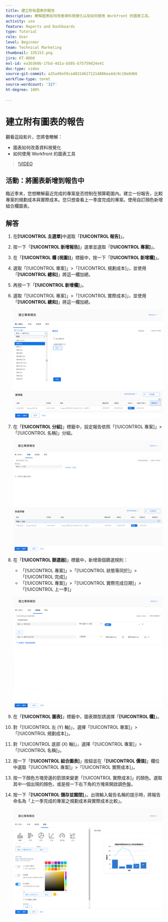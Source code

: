 ```yaml
---
title: 建立附有圖表的報告
description: 瞭解圖表如何改善資料視覺化以及如何使用 Workfront 的圖表工具。
activity: use
feature: Reports and Dashboards
type: Tutorial
role: User
level: Beginner
team: Technical Marketing
thumbnail: 335153.png
jira: KT-8860
exl-id: ea3b360b-1fbd-4d1a-b505-b75759d24e41
doc-type: video
source-git-commit: a25a49e59ca483246271214886ea4dc9c10e8d66
workflow-type: tm+mt
source-wordcount: '327'
ht-degree: 100%

---
```


# 建立附有圖表的報告

觀看這段影片，您將會瞭解：

* 圖表如何改善資料視覺化
* 如何使用 Workfront 的圖表工具

>[!VIDEO](https://video.tv.adobe.com/v/335155/?quality=12&learn=on)

## 活動：將圖表新增到報告中

臨近季末，您想瞭解最近完成的專案是否控制在預算範圍內。建立一份報告，比較專案的規劃成本與實際成本。您只想查看上一季度完成的專案。使用自訂顏色新增組合欄圖表。

## 解答

1. 在&#x200B;**[!UICONTROL 主選單]**&#x200B;中選取「**[!UICONTROL 報告]**」。
1. 按一下「**[!UICONTROL 新增報告]**」選單並選取「**[!UICONTROL 專案]**」。
1. 在「**[!UICONTROL 欄 (視圖)]**」標籤中，按一下「**[!UICONTROL 新增欄]**」。
1. 選取「[!UICONTROL 專案]」>「[!UICONTROL 規劃成本]」，並使用「**[!UICONTROL 總和]**」將這一欄加總。
1. 再按一下「**[!UICONTROL 新增欄]**」。
1. 選取「[!UICONTROL 專案]」>「[!UICONTROL 實際成本]」，並使用「**[!UICONTROL 總和]**」將這一欄加總。

   ![影像顯示在報告中新增欄的畫面](assets/chart-report-columns.png)

1. 在「**[!UICONTROL 分組]**」標籤中，設定報告依照「[!UICONTROL 專案]」>「[!UICONTROL 名稱]」分組。

   ![影像顯示在報告中新增分組的畫面](assets/chart-report-groupings.png)

1. 在「**[!UICONTROL 篩選器]**」標籤中，新增兩個篩選規則：

   * 「[!UICONTROL 專案]」>「[!UICONTROL 狀態等同於]」>「[!UICONTROL 完成]」
   * 「[!UICONTROL 專案]」>「[!UICONTROL 實際完成日期]」>「[!UICONTROL 上一季]」

   ![影像顯示在報告中新增篩選器的畫面](assets/chart-report-filters.png)

1. 在「**[!UICONTROL 圖表]**」標籤中，圖表類型請選擇「**[!UICONTROL 欄]**」。
1. 對「[!UICONTROL 左 (Y) 軸]」，選擇「[!UICONTROL 專案]」>「[!UICONTROL 規劃成本]」。
1. 對「[!UICONTROL 底部 (X) 軸]」，選擇「[!UICONTROL 專案]」>「[!UICONTROL 名稱]」。
1. 按一下「**[!UICONTROL 組合圖表]**」按鈕並在「**[!UICONTROL 價值]**」欄位中選取「[!UICONTROL 專案]」>「[!UICONTROL 實際成本]」。
1. 按一下顏色方塊旁邊的箭頭來變更「[!UICONTROL 實際成本]」的顏色。選取其中一個出現的顏色，或是按一下右下角的方塊來開啟調色盤。
1. 按一下「**[!UICONTROL 儲存並關閉]**」。出現輸入報告名稱的提示時，將報告命名為「上一季完成的專案之規劃成本與實際成本比較」。

   ![影像顯示在報告中新增圖表的畫面](assets/chart-report-chart.png)
